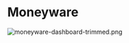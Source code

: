 # Moneyware

![moneyware-dashboard-trimmed.png](https://github.com/craitz/Moneyware/blob/master/moneyware-dashboard-trimmed.png)

